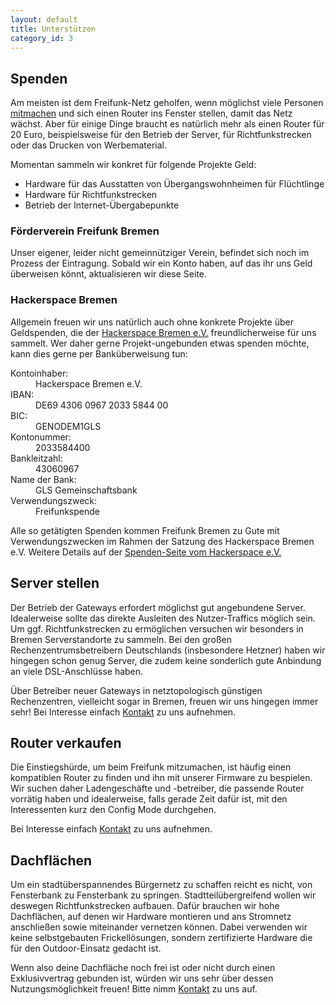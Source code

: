 ```yaml
---
layout: default
title: Unterstützen
category_id: 3
---
```

## Spenden
Am meisten ist dem Freifunk-Netz geholfen, wenn möglichst viele Personen [mitmachen] und sich einen Router ins Fenster stellen, damit das Netz wächst. Aber für einige Dinge braucht es natürlich mehr als einen Router für 20 Euro, beispielsweise für den Betrieb der Server, für Richtfunkstrecken oder das Drucken von Werbematerial.

Momentan sammeln wir konkret für folgende Projekte Geld:

* Hardware für das Ausstatten von Übergangswohnheimen für Flüchtlinge
* Hardware für Richtfunkstrecken
* Betrieb der Internet-Übergabepunkte

[mitmachen]: /mitmachen.html

### Förderverein Freifunk Bremen
Unser eigener, leider nicht gemeinnütziger Verein, befindet sich noch im Prozess der Eintragung. Sobald wir ein Konto haben, auf das ihr uns Geld überweisen könnt, aktualisieren wir diese Seite.

### Hackerspace Bremen
Allgemein freuen wir uns natürlich auch ohne konkrete Projekte über Geldspenden, die der [Hackerspace Bremen e.V.] freundlicherweise für uns sammelt. Wer daher gerne Projekt-ungebunden etwas spenden möchte, kann dies gerne per Banküberweisung tun:

<dl class="dl-horizontal">
    <dt>Kontoinhaber:</dt><dd>Hackerspace Bremen e.V.</dd>
    <dt>IBAN:</dt><dd>DE69 4306 0967 2033 5844 00</dd>
    <dt>BIC:</dt><dd>GENODEM1GLS</dd>
    <dt>Kontonummer:</dt><dd>2033584400</dd>
    <dt>Bankleitzahl:</dt><dd>43060967</dd>
    <dt>Name der Bank:</dt><dd>GLS Gemeinschaftsbank</dd>
    <dt>Verwendungszweck:</dt><dd>Freifunkspende</dd>
</dl>

Alle so getätigten Spenden kommen Freifunk Bremen zu Gute mit Verwendungszwecken im Rahmen der Satzung des Hackerspace Bremen e.V.
Weitere Details auf der [Spenden-Seite vom Hackerspace e.V.]

[Hackerspace Bremen e.V.]: https://www.hackerspace-bremen.de
[Spenden-Seite vom Hackerspace e.V.]: https://www.hackerspace-bremen.de/spenden/

## Server stellen
Der Betrieb der Gateways erfordert möglichst gut angebundene Server.
Idealerweise sollte das direkte Ausleiten des Nutzer-Traffics möglich sein.
Um ggf. Richtfunkstrecken zu ermöglichen versuchen wir besonders in Bremen
Serverstandorte zu sammeln. Bei den großen Rechenzentrumsbetreibern Deutschlands
(insbesondere Hetzner) haben wir hingegen schon genug Server, die zudem keine
sonderlich gute Anbindung an viele DSL-Anschlüsse haben.

Über Betreiber neuer Gateways in netztopologisch günstigen Rechenzentren,
vielleicht sogar in Bremen, freuen wir uns hingegen immer sehr! Bei Interesse
einfach [Kontakt] zu uns aufnehmen.

## Router verkaufen
Die Einstiegshürde, um beim Freifunk mitzumachen, ist häufig einen kompatiblen
Router zu finden und ihn mit unserer Firmware zu bespielen. Wir suchen daher
Ladengeschäfte und -betreiber, die passende Router vorrätig haben und
idealerweise, falls gerade Zeit dafür ist, mit den Interessenten kurz den Config
Mode durchgehen.

Bei Interesse einfach [Kontakt] zu uns aufnehmen.

## Dachflächen
Um ein stadtüberspannendes Bürgernetz zu schaffen reicht es nicht, von
Fensterbank zu Fensterbank zu springen. Stadtteilübergreifend wollen wir
deswegen Richtfunkstrecken aufbauen. Dafür brauchen wir hohe Dachflächen, auf
denen wir Hardware montieren und ans Stromnetz anschließen sowie miteinander
vernetzen können. Dabei verwenden wir keine selbstgebauten Frickellösungen,
sondern zertifizierte Hardware die für den Outdoor-Einsatz gedacht ist.

Wenn also deine Dachfläche noch frei ist oder nicht durch einen Exklusivvertrag
gebunden ist, würden wir uns sehr über dessen Nutzungsmöglichkeit freuen! Bitte
nimm [Kontakt] zu uns auf.


[Kontakt]: /kontakt.html
